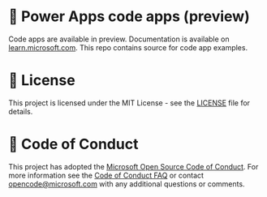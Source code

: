# 🚀 Power Apps code apps (preview) 

Code apps are available in preview. Documentation is available on [learn.microsoft.com](https://learn.microsoft.com/en-us/power-apps/developer/code-apps/). This repo contains source for code app examples. 

# 📄 License 

This project is licensed under the MIT License - see the [LICENSE](LICENSE) file for details.

# 🤝 Code of Conduct

This project has adopted the [Microsoft Open Source Code of Conduct](https://opensource.microsoft.com/codeofconduct/).
For more information see the [Code of Conduct FAQ](https://opensource.microsoft.com/codeofconduct/faq/) or
contact [opencode@microsoft.com](mailto:opencode@microsoft.com) with any additional questions or comments.
